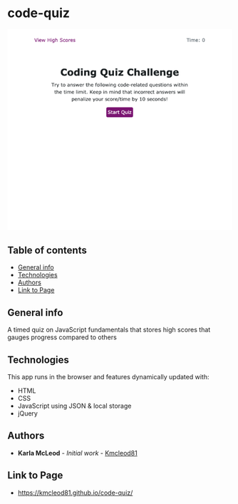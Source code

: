 # code-quiz

![Algorithm schema](./assets/images/codeQuiz.png)

## Table of contents
* [General info](#general-info)
* [Technologies](#technologies)
* [Authors](#authors)
* [Link to Page](#link-to-page)

## General info
A timed quiz on JavaScript fundamentals that stores high scores
that gauges progress compared to others

    
## Technologies
This app runs in the browser and features dynamically updated with: 

* HTML
* CSS
* JavaScript using JSON & local storage
* jQuery 
    

## Authors

* **Karla McLeod** - *Initial work* - [Kmcleod81](https://github.com/Kmcleod81)


## Link to Page

* https://kmcleod81.github.io/code-quiz/

